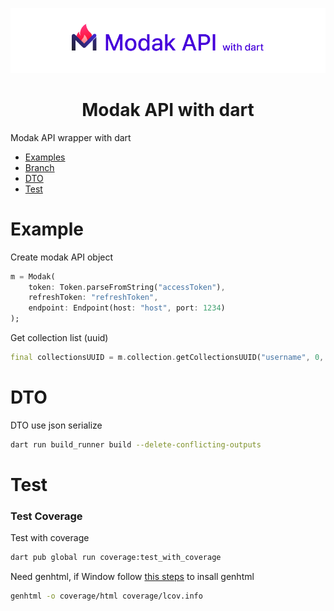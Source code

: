 ![modak-api](./docs/main.png)

<div align="center">
<h1>Modak API with dart</h1>
</div>

Modak API wrapper with dart

- [Examples](#example)
- [Branch](#branch)
- [DTO](#dto)
- [Test](#test)

# Example

Create modak API object

```dart
m = Modak(
    token: Token.parseFromString("accessToken"),
    refreshToken: "refreshToken",
    endpoint: Endpoint(host: "host", port: 1234)
);
```

Get collection list (uuid)

```dart
final collectionsUUID = m.collection.getCollectionsUUID("username", 0, 100);
```

# DTO

DTO use json serialize

```bash
dart run build_runner build --delete-conflicting-outputs
```

# Test

### Test Coverage

Test with coverage

```bash
dart pub global run coverage:test_with_coverage
```

Need genhtml, if Window follow [this steps](https://fredgrott.medium.com/lcov-on-windows-7c58dda07080) to insall genhtml

```bash
genhtml -o coverage/html coverage/lcov.info
```
